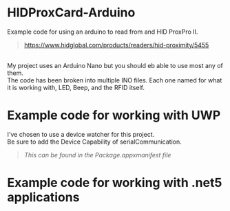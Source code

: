 # HIDProxCard-Arduino
Example code for using an arduino to read from and HID ProxPro II. <br />
>https://www.hidglobal.com/products/readers/hid-proximity/5455 <br />
<br />
My project uses an Arduino Nano but you should eb able to use most any of them. <br />
The code has been broken into multiple INO files. 
Each one named for what it is working with, LED, Beep, and the RFID itself. 

# Example code for working with UWP
I've chosen to use a device watcher for this project.<br />
Be sure to add the Device Capability of serialCommunication.<br />
><i>This can be found in the Package.appxmanifest file</i>



# Example code for working with .net5 applications
